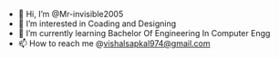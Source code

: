 - 👋 Hi, I’m @Mr-invisible2005
- 👀 I’m interested in Coading and Designing 
- 🌱 I’m currently learning Bachelor Of Engineering In Computer Engg
- 📫 How to reach me @vishalsapkal974@gmail.com 

<!---
Mr-invisible2005/Mr-invisible2005 is a ✨ special ✨ repository because its `README.md` (this file) appears on your GitHub profile.
You can click the Preview link to take a look at your changes.
--->
